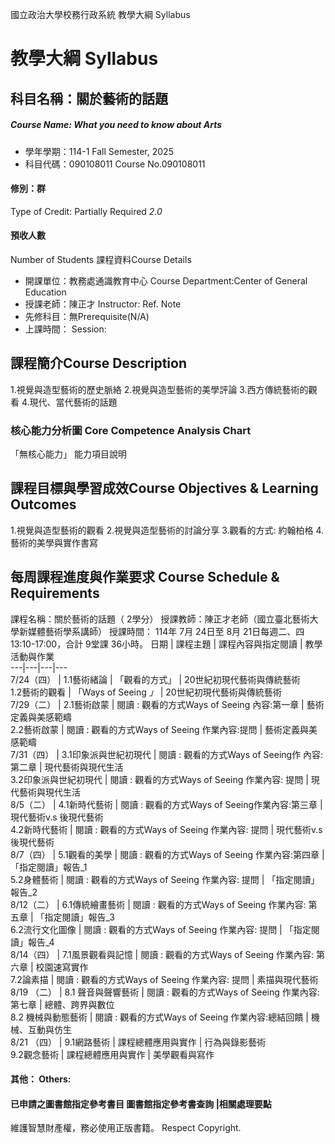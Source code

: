國立政治大學校務行政系統 教學大綱 Syllabus
# 教學大綱 Syllabus
##  科目名稱：關於藝術的話題
#####  Course Name: What you need to know about Arts
  * 學年學期：114-1 Fall Semester, 2025 
  * 科目代碼：090108011 Course No.090108011
#### 修別：群
Type of Credit: Partially Required 
_2.0_
#### 預收人數
Number of Students
課程資料Course Details
  * 開課單位：教務處通識教育中心 Course Department:Center of General Education 
  * 授課老師：陳正才 Instructor: Ref. Note 
  * 先修科目：無Prerequisite(N/A)
  * 上課時間： Session: 
##  課程簡介Course Description
1.視覺與造型藝術的歷史脈絡
2.視覺與造型藝術的美學評論
3.西方傳統藝術的觀看
4.現代、當代藝術的話題
###  核心能力分析圖 Core Competence Analysis Chart
「無核心能力」 
能力項目說明
##  課程目標與學習成效Course Objectives & Learning Outcomes 
1.視覺與造型藝術的觀看
2.視覺與造型藝術的討論分享
3.觀看的方式: 約翰柏格
4.藝術的美學與實作書寫
##  每周課程進度與作業要求 Course Schedule & Requirements
課程名稱：關於藝術的話題（ 2學分）
授課教師：陳正才老師（國立臺北藝術大學新媒體藝術學系講師）
授課時間： 114年 7月 24日至 8月 21日每週二、四 13:10-17:00，合計 9堂課 36小時。
日期 |  課程主題 |  課程內容與指定閱讀 |  教學活動與作業  
---|---|---|---  
7/24（四） |  1.1藝術緒論 |  「觀看的方式」 |  20世紀初現代藝術與傳統藝術  
1.2藝術的觀看 |  「Ways of Seeing _」_ |  20世紀初現代藝術與傳統藝術  
7/29（二） |  2.1藝術啟蒙 |  閱讀 : 觀看的方式Ways of Seeing 內容:第一章 |  藝術定義與美感範疇  
2.2藝術啟蒙 |  閱讀 : 觀看的方式Ways of Seeing 作業內容:提問 |  藝術定義與美感範疇  
7/31（四） |  3.1印象派與世紀初現代 |  閱讀 : 觀看的方式Ways of Seeing作 內容:第二章 |  現代藝術與現代生活  
3.2印象派與世紀初現代 |  閱讀 : 觀看的方式Ways of Seeing 作業內容: 提問 |  現代藝術與現代生活  
8/5（二） |  4.1新時代藝術 |  閱讀 : 觀看的方式Ways of Seeing作業內容:第三章 |  現代藝術v.s 後現代藝術  
4.2新時代藝術 |  閱讀 : 觀看的方式Ways of Seeing 作業內容: 提問 |  現代藝術v.s 後現代藝術  
8/7（四） |  5.1觀看的美學 |  閱讀 : 觀看的方式Ways of Seeing 作業內容:第四章 |  「指定閱讀」報告_1  
5.2身體藝術 |  閱讀 : 觀看的方式Ways of Seeing 作業內容: 提問 |  「指定閱讀」報告_2  
8/12（二） |  6.1傳統繪畫藝術 |  閱讀 : 觀看的方式Ways of Seeing 作業內容: 第五章 |  「指定閱讀」報告_3  
6.2流行文化圖像 |  閱讀 : 觀看的方式Ways of Seeing 作業內容: 提問 |  「指定閱讀」報告_4  
8/14（四） |  7.1風景觀看與記憶 |  閱讀 : 觀看的方式Ways of Seeing 作業內容: 第六章 |  校園速寫實作  
7.2論素描 |  閱讀 : 觀看的方式Ways of Seeing 作業內容: 提問 |  素描與現代藝術  
8/19 （二） |  8.1 聲音與聲響藝術 |  閱讀 : 觀看的方式Ways of Seeing 作業內容: 第七章 |  總體、跨界與數位  
8.2 機械與動態藝術 |  閱讀 : 觀看的方式Ways of Seeing 作業內容:總結回饋 |  機械、互動與仿生  
8/21 （四） |  9.1網路藝術 |  課程總體應用與實作 |  行為與錄影藝術  
9.2觀念藝術 |  課程總體應用與實作 |  美學觀看與寫作  
####  其他： Others:
####  已申請之圖書館指定參考書目  圖書館指定參考書查詢 |相關處理要點
維護智慧財產權，務必使用正版書籍。 Respect Copyright.
